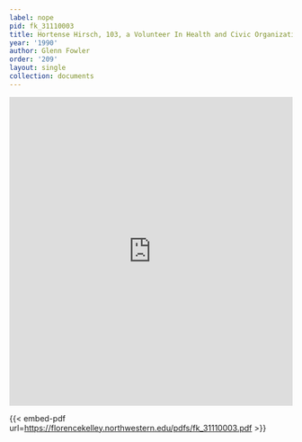 ```yaml
---
label: nope
pid: fk_31110003
title: Hortense Hirsch, 103, a Volunteer In Health and Civic Organizations
year: '1990'
author: Glenn Fowler
order: '209'
layout: single
collection: documents
---
```

<iframe src="https://northwestern.app.box.com/embed/s/f94np8o2ogs547r61ptpscl679xkoi0w?sortColumn=date&view=list" width="100%" height="550" frameborder="0" allowfullscreen webkitallowfullscreen msallowfullscreen></iframe>


{{< embed-pdf url=https://florencekelley.northwestern.edu/pdfs/fk_31110003.pdf >}}